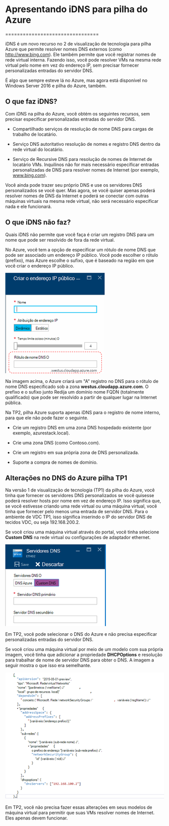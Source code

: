<properties
    pageTitle="Noções básicas do DNS na pilha Azure TP2 | Microsoft Azure"
    description="Noções básicas sobre novos recursos do DNS e recursos no Azure pilha TP2"
    services="azure-stack"
    documentationCenter=""
    authors="ScottNapolitan"
    manager="darmour"
    editor=""/>

<tags
    ms.service="azure-stack"
    ms.workload="na"
    ms.tgt_pltfrm="na"
    ms.devlang="na"
    ms.topic="get-started-article"
    ms.date="09/26/2016"
    ms.author="scottnap"/>

# <a name="introducing-idns-for-azure-stack"></a>Apresentando iDNS para pilha do Azure
================================

iDNS é um novo recurso no 2 de visualização de tecnologia para pilha Azure que permite resolver nomes DNS externos (como http://www.bing.com).
Ele também permite que você registrar nomes de rede virtual interna. Fazendo isso, você pode resolver VMs na mesma rede virtual pelo nome em vez do endereço IP, sem precisar fornecer personalizadas entradas do servidor DNS.

É algo que sempre esteve lá no Azure, mas agora está disponível no Windows Server 2016 e pilha do Azure, também.

<a name="what-does-idns-do"></a>O que faz iDNS?
------------------

Com iDNS na pilha do Azure, você obtém os seguintes recursos, sem precisar especificar personalizadas entradas do servidor DNS.

-   Compartilhado serviços de resolução de nome DNS para cargas de trabalho de locatário.

-   Serviço DNS autoritativo resolução de nomes e registro DNS dentro da rede virtual do locatário.

-   Serviço de Recursive DNS para resolução de nomes de Internet de locatário VMs. Inquilinos não for mais necessário especificar entradas personalizadas de DNS para resolver nomes de Internet (por exemplo, www.bing.com).

Você ainda pode trazer seu próprio DNS e use os servidores DNS personalizados se você quer. Mas agora, se você quiser apenas poderá resolver nomes de DNS da Internet e poderá se conectar com outras máquinas virtuais na mesma rede virtual, não será necessário especificar nada e ele funcionará.

<a name="what-does-idns-not-do"></a>O que iDNS não faz?
---------------------

Quais iDNS não permite que você faça é criar um registro DNS para um nome que pode ser resolvido de fora da rede virtual.

No Azure, você tem a opção de especificar um rótulo de nome DNS que pode ser associado um endereço IP público. Você pode escolher o rótulo (prefixo), mas Azure escolhe o sufixo, que é baseado na região em que você criar o endereço IP público.

![Rótulo de nome de captura de tela do DNS](media/azure-stack-understanding-dns-in-tp2/image3.png)

Na imagem acima, o Azure criará um "A" registro no DNS para o rótulo de nome DNS especificado sob a zona **westus.cloudapp.azure.com**. O prefixo e o sufixo junto Redija um domínio nome FQDN (totalmente qualificado) que pode ser resolvido a partir de qualquer lugar na Internet pública.

Na TP2, pilha Azure suporta apenas iDNS para o registro de nome interno, para que ele não pode fazer o seguinte.

-   Crie um registro DNS em uma zona DNS hospedado existente (por exemplo, azurestack.local).

-   Crie uma zona DNS (como Contoso.com).

-   Crie um registro em sua própria zona de DNS personalizada.

-   Suporte a compra de nomes de domínio.


<a name="changes-in-dns-from-azure-stack-tp1"></a>Alterações no DNS do Azure pilha TP1
-----------------------------------

Na versão 1 de visualização de tecnologia (TP1) da pilha do Azure, você tinha que fornecer os servidores DNS personalizados se você quisesse poderá resolver hosts por nome em vez de endereço IP. Isso significa que, se você estivesse criando uma rede virtual ou uma máquina virtual, você tinha que fornecer pelo menos uma entrada de servidor DNS. Para o ambiente de VDC TP1, isso significa inserindo o IP do servidor DNS de tecidos VDC, ou seja 192.168.200.2.

Se você criou uma máquina virtual através do portal, você tinha selecione **Custom DNS** na rede virtual ou configurações de adaptador ethernet.

![Captura de tela de especificar um servidor DNS personalizado](media/azure-stack-understanding-dns-in-tp2/image1.png)

Em TP2, você pode selecionar o DNS do Azure e não precisa especificar personalizadas entradas do servidor DNS.

Se você criou uma máquina virtual por meio de um modelo com sua própria imagem, você tinha que adicionar a propriedade **DHCPOptions** e resolução para trabalhar de nome de servidor DNS para obter o DNS. A imagem a seguir mostra o que isso era semelhante.

![Captura de tela de DHCPOptions propriedade](media/azure-stack-understanding-dns-in-tp2/image2.png)

Em TP2, você não precisa fazer essas alterações em seus modelos de máquina virtual para permitir que suas VMs resolver nomes de Internet. Eles apenas devem funcionar.